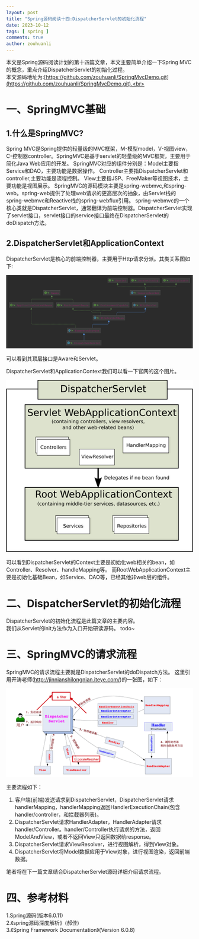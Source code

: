 ```yaml
---
layout: post
title: "Spring源码阅读十四:DispatcherServlet的初始化流程"
date: 2023-10-12
tags: [ spring ]
comments: true
author: zouhuanli
---
```


本文是Spring源码阅读计划的第十四篇文章，本文主要简单介绍一下Spring MVC的概念，重点介绍DispatcherServlet的初始化过程。<br>
本文源码地址为:[https://github.com/zouhuanli/SpringMvcDemo.git](https://github.com/zouhuanli/SpringMvcDemo.git).<br>

# 一、SpringMVC基础

## 1.什么是SpringMVC?<br>

Spring MVC是Spring提供的轻量级的MVC框架，M-模型model，V-视图view，C-控制器controller。SpringMVC是基于servlet的轻量级的MVC框架，主要用于简化Java
Web应用的开发。
SpringMVC对应的组件分别是：Model主要指Service和DAO，主要功能是数据操作。
Controller主要指DispatcherServlet和controller,主要功能是流程控制。
View主要指JSP、FreeMaker等视图技术，主要功能是视图展示。
SpringMVC的源码模块主要是spring-webmvc,和spring-web。spring-web提供了处理web请求的更高层次的抽象，由Servlet栈的spring-webmvc和Reactive栈的spring-webflux引用。
spring-webmvc的一个核心类就是DispatcherServlet，通常翻译为前端控制器。DispatcherServlet实现了servlet接口，servlet接口的service接口最终在DispatcherServlet的doDispatch方法。

## 2.DispatcherServlet和ApplicationContext

DispatcherServlet是核心的前端控制器，主要用于Http请求分派。其类关系图如下:

![DispatcherServlet](https://raw.githubusercontent.com/zouhuanli/zouhuanli.github.io/master/images/2023-10-12-spring_source_code_reading_14/DispatcherServlet.png)

可以看到其顶层接口是Aware和Servlet。

DispatcherServlet和ApplicationContext我们可以看一下官网的这个图片。

![mvc-context-hierarchy](https://raw.githubusercontent.com/zouhuanli/zouhuanli.github.io/master/images/2023-10-12-spring_source_code_reading_14/mvc-context-hierarchy.png)

可以看到DispatcherServlet的Context主要是初始化web相关的bean，如Controller、Resolver、handleMapping等。
而RootWebApplicationContext主要是初始化基础Bean，如Service、DAO等，已经其他非web层的组件。


# 二、DispatcherServlet的初始化流程

DispatcherServlet的初始化流程是此篇文章的主要内容。<br>
我们从Servlet的init方法作为入口开始研读源码。
todo~

# 三、SpringMVC的请求流程

SpringMVC的请求流程主要就是DispatcherServlet的doDispatch方法。
这里引用开涛老师(http://jinnianshilongnian.iteye.com/)的一张图，如下：

![spring-springframework-mvc](https://raw.githubusercontent.com/zouhuanli/zouhuanli.github.io/master/images/2023-10-12-spring_source_code_reading_14/spring-springframework-mvc.png)

主要流程如下：

1. 客户端(前端)发送请求到DispatcherServlet，DispatcherServlet请求handlerMapping，handlerMapping返回HandlerExecutionChain(包含handler/controller，和拦截器列表)。<br>
2. DispatcherServlet请求HandlerAdapter，HandlerAdapter请求handler/Controller。handler/Controller执行请求的方法，返回ModelAndView，或者不返回View只返回数据给response。<br>
3. DispatcherServlet请求ViewResolver，进行视图解析，得到View对象。<br>
4. DispatcherServlet将Model数据应用于View对象，进行视图渲染，返回前端数据。<br>

笔者将在下一篇文章结合DispatcherServlet源码详细介绍请求流程。
# 四、参考材料

1.Spring源码(版本6.0.11)<br>
2.《spring源码深度解析》(郝佳)<br>
3.《Spring Framework Documentation》(Version 6.0.8)
